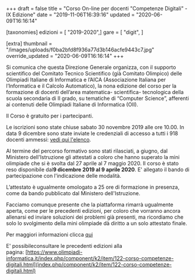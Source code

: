 +++
draft = false
title = "Corso On-line per docenti \"Competenze Digitali\" - IX Edizione"
date = "2019-11-06T16:39:16"
updated = "2020-06-09T16:16:14"

[taxonomies]
edizioni = [ "2019-2020",]
gare = [ "digit", ]

[extra]
thumbnail = "/images/uploads/f0ba2bfd8f936a77d3b146acfe9443c7.jpg"
override_updated = "2020-06-09T16:16:14"
+++

Si comunica che questa Direzione Generale organizza, con il supporto scientifico del Comitato Tecnico Scientifico (già Comitato Olimpico) delle Olimpiadi Italiane di Informatica e l’AICA (Associazione Italiana per l’Informatica e il Calcolo Automatico), la nona edizione del corso per la formazione di docenti dell’area matematica- scientifica- tecnologica della scuola secondaria di II grado, su tematiche di “Computer Science”, afferenti ai contenuti delle Olimpiadi Italiane di Informatica (OII).

Il Corso è gratuito per i partecipanti.

Le iscrizioni sono state chiuse sabato 30 novembre 2019 alle ore 10.00. In data 9 dicembre sono state inviate le credenziali di accesso a tutti i 918 docenti ammessi: [vedi qui l'elenco](/oldsite/176/docenti-ammessi-ix-edizione.pdf).

Al termine del percorso formativo sono stati rilasciati, a giugno, dal Ministero dell'Istruzione gli attestati a coloro che hanno superato la mini olimpiade che si è svolta dal 27 aprile al 7 maggio 2020. Il corso è stato reso disponibile dal**9 dicembre 2019 al 9 aprile 2020**. E' allegato il bando di partecipazione con l'indicazione delle modalità.

L’attestato è ugualmente omologato a 25 ore di formazione in presenza, come da bando pubblicato dal Ministero dell'Istruzione.

Facciamo comunque presente che la piattaforma rimarrà ugualmente aperta, come per le precedenti edizioni, per coloro che vorranno ancora allenarsi ed inviare soluzioni dei problemi già presenti, ma ricordiamo che solo lo svolgimento della mini olimpiade dà diritto a un solo attestato finale.

Per maggiori informazioni clicca [qui](https://www.miur.gov.it/web/guest/-/avviso-prot-n-22115-del-29-ottobre-2019)

E' possibileconsultare le precedenti edizioni alla pagina: [https://www.olimpiadi-informatica.it/index.php/component/k2/item/122-corso-competenze-digitali.html](index.php/component/k2/item/122-corso-competenze-digitali.html)
